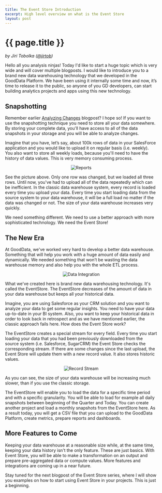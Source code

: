 ```yaml
---
title: The Event Store Introduction
excerpt: High level overview on what is the Event Store
layout: post
---
```


# {{ page.title }}

_by Jiri Tobolka ([@jirtob](http://twitter.com/jirtob))_

Hello all you analysis ninjas! Today I'd like to start a huge topic which is very wide and will cover multiple blogposts. I would like to introduce you to a brand new data warehousing technology that we developed in the GoodData Platform. We have been using it internally some time and now, it’s time to release it to the public, so anyone of you GD developers, can start building analytics projects and apps using this new technology.

## Snapshotting

Remember earlier [Analyzing Changes](http://developer.gooddata.com/blog/2011/07/29/Analyzing-Change/) blogpost? I hope so! If you want to use the snapshotting technique you need to store all your data somewhere. By storing your complete data, you'll have access to all of the data snapshots in your storage and you will be able to analyze changes. 

Imagine that you have, let’s say, about 100k rows of data in your SalesForce application and you would like to upload it on regular basis (i.e. weekly). You also want to store all weekly loads, because you'll need to have the history of data values. This is very memory consuming process.

<p>
<center><img src="{{ site.root }}/images/posts/event-store/snapshots.png" alt="Reports"></center>
</p>

See the picture above. Only one row was changed, but we loaded all three rows. Until now, you've had to upload all of the data repeatedly which can be inefficient. In the classic data warehouse system, every record is loaded every time you upload your data. Every time you start loading data from the source system to your data warehouse, it will be a full load no matter if the data was changed or not. The size of your data warehouse increases very quickly.

We need something different. We need to use a better approach with more sophisticated technology. We need the Event Store!

## The New Era

At GoodData, we've worked very hard to develop a better data warehouse. Something that will help you work with a huge amount of data easily and dynamically. We needed something that won’t be wasting the data warehouse memory and also help you with the whole ETL process.

<p>
<center><img src="{{ site.root }}/images/posts/event-store/es_schema.png" alt="Data Integration"></center>
</p>

What we've created here is brand new data warehousing technology. It's called the EventStore. The EventStore decreases of the amount of data in your data warehouse but keeps all your historical data.

Imagine, you are using Salesforce as your CRM solution and you want to analyze your data to get some regular insights. You need to have your data up-to-date in your BI system. Also, you want to keep your historical data in order to look back in retrospect and as we have mentioned earlier, the classic approach fails here. How does the Event Store work?

The EventStore creates a special stream for every field. Every time you start loading your data that you had been previously downloaded from the source system (i.e. Salesforce, SugarCRM) the Event Store checks the corresponding stream. If there are some changes since the last upload, the Event Store will update them with a new record value. It also stores historic values.

<p>
<center><img src="{{ site.root }}/images/posts/event-store/record_stream.png" alt="Record Stream"></center>
</p>

As you can see, the size of your data warehouse will be increasing much slower, than if you use the classic storage.

The EventStore will enable you to load the data for a specific time period and with a specific granularity. You will be able to load for example all daily snapshots between beginning of the Quarter and Today. You can create another project and load a monthly snapshots from the EventStore here. As a result today, you will get a CSV file that you can upload to the GoodData Platform, create metrics, prepare reports and dashboards.

## More Features to Come

Keeping your data warehouse at a reasonable size while, at the same time, keeping your data history isn't the only feature. These are just basics. With Event Store, you will be able to make a transformation on an output and prepare pre-aggregated data or compute values. More features and integrations are coming up in a near future.

Stay tuned for the next blogpost of the Event Store series, where I will show you examples on how to start using Event Store in your projects. This is just a beginning.